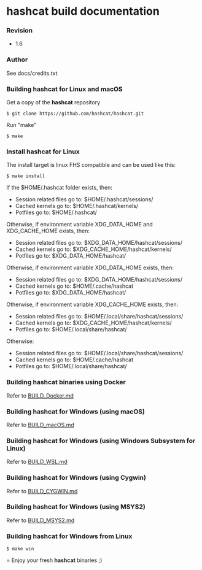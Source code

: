 hashcat build documentation
=

### Revision ###

* 1.6

### Author ###

See docs/credits.txt

### Building hashcat for Linux and macOS ###

Get a copy of the **hashcat** repository

```
$ git clone https://github.com/hashcat/hashcat.git
```

Run "make"

```
$ make
```

### Install hashcat for Linux ###

The install target is linux FHS compatible and can be used like this:

```
$ make install
```

If the $HOME/.hashcat folder exists, then:

- Session related files go to: $HOME/.hashcat/sessions/
- Cached kernels go to: $HOME/.hashcat/kernels/
- Potfiles go to: $HOME/.hashcat/

Otherwise, if environment variable XDG_DATA_HOME and XDG_CACHE_HOME exists, then:

- Session related files go to: $XDG_DATA_HOME/hashcat/sessions/
- Cached kernels go to: $XDG_CACHE_HOME/hashcat/kernels/
- Potfiles go to: $XDG_DATA_HOME/hashcat/

Otherwise, if environment variable XDG_DATA_HOME exists, then:

- Session related files go to: $XDG_DATA_HOME/hashcat/sessions/
- Cached kernels go to: $HOME/.cache/hashcat
- Potfiles go to: $XDG_DATA_HOME/hashcat/

Otherwise, if environment variable XDG_CACHE_HOME exists, then:

- Session related files go to: $HOME/.local/share/hashcat/sessions/
- Cached kernels go to: $XDG_CACHE_HOME/hashcat/kernels/
- Potfiles go to: $HOME/.local/share/hashcat/

Otherwise:

- Session related files go to: $HOME/.local/share/hashcat/sessions/
- Cached kernels go to: $HOME/.cache/hashcat
- Potfiles go to: $HOME/.local/share/hashcat/

### Building hashcat binaries using Docker ###

Refer to [BUILD_Docker.md](BUILD_Docker.md)

### Building hashcat for Windows (using macOS) ###

Refer to [BUILD_macOS.md](BUILD_macOS.md)

### Building hashcat for Windows (using Windows Subsystem for Linux) ###

Refer to [BUILD_WSL.md](BUILD_WSL.md)

### Building hashcat for Windows (using Cygwin) ###

Refer to [BUILD_CYGWIN.md](BUILD_CYGWIN.md)

### Building hashcat for Windows (using MSYS2) ###

Refer to [BUILD_MSYS2.md](BUILD_MSYS2.md)

### Building hashcat for Windows from Linux ###

```
$ make win
```

=
Enjoy your fresh **hashcat** binaries ;)

